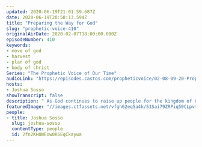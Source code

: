 ```yaml
---
updated: 2020-06-19T21:01:59.687Z
date: 2020-06-19T20:58:13.594Z
title: "Preparing the Way for God"
slug: "prophetic-voice-410"
originalAirDate: 2020-02-07T18:00:00.000Z
episodeNumber: 410
keywords:
- move of god
- harvest
- plan of god
- body of christ
Series: "The Prophetic Voice of Our Time"
audioLink: "https://episodes.castos.com/propheticvoice/02-08-09-20-Prophetic-Voice-of-our-Time-[mixdown]-01.mp3"
hosts:
- Joshua Sosso
showTranscript: false
description: " As God continues to raise up people for the kingdom of God, we must continue to focus on the word released. We need to focus on what is being  accomplished in His name here on earth. By implimenting God's ways of doing things here on earth, we will see the transfer of wealth, influence, and affluence."
featuredImage: "//images.ctfassets.net/vfgh62eq5a4k/51Sai79ZRPiq50CLpvm6cZ/a3d731de7386dbd127abaa17f03b71c1/atmosphere-bright-clouds-1103967.jpg"
people:
- title: Joshua Sosso
  slug: joshua-sosso
  contentType: people
  id: 2fn2KHOWEow0K6EqCkaywa
---
```

